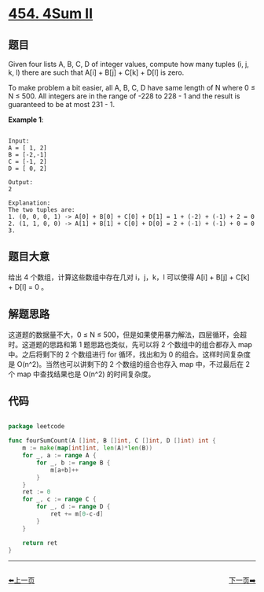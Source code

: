 # [454. 4Sum II](https://leetcode.com/problems/4sum-ii/)

## 题目

Given four lists A, B, C, D of integer values, compute how many tuples (i, j, k, l) there are such that A[i] + B[j] + C[k] + D[l] is zero.

To make problem a bit easier, all A, B, C, D have same length of N where 0 ≤ N ≤ 500. All integers are in the range of -228 to 228 - 1 and the result is guaranteed to be at most 231 - 1.

**Example 1**:

```

Input:
A = [ 1, 2]
B = [-2,-1]
C = [-1, 2]
D = [ 0, 2]

Output:
2

Explanation:
The two tuples are:
1. (0, 0, 0, 1) -> A[0] + B[0] + C[0] + D[1] = 1 + (-2) + (-1) + 2 = 0
2. (1, 1, 0, 0) -> A[1] + B[1] + C[0] + D[0] = 2 + (-1) + (-1) + 0 = 0
3. 
```


## 题目大意

给出 4 个数组，计算这些数组中存在几对 i，j，k，l 可以使得 A[i] + B[j] + C[k] + D[l] = 0 。

## 解题思路

这道题的数据量不大，0 ≤ N ≤ 500，但是如果使用暴力解法，四层循环，会超时。这道题的思路和第 1 题思路也类似，先可以将 2 个数组中的组合都存入 map 中。之后将剩下的 2 个数组进行 for 循环，找出和为 0 的组合。这样时间复杂度是 O(n^2)。当然也可以讲剩下的 2 个数组的组合也存入 map 中，不过最后在 2 个 map 中查找结果也是 O(n^2) 的时间复杂度。





## 代码

```go

package leetcode

func fourSumCount(A []int, B []int, C []int, D []int) int {
	m := make(map[int]int, len(A)*len(B))
	for _, a := range A {
		for _, b := range B {
			m[a+b]++
		}
	}
	ret := 0
	for _, c := range C {
		for _, d := range D {
			ret += m[0-c-d]
		}
	}

	return ret
}

```
----------------------------------------------
<div style="display: flex;justify-content: space-between;align-items: center;">
<p><a href="https://books.halfrost.com/leetcode/ChapterFour/0453.Minimum-Moves-to-Equal-Array-Elements/">⬅️上一页</a></p>
<p><a href="https://books.halfrost.com/leetcode/ChapterFour/0455.Assign-Cookies/">下一页➡️</a></p>
</div>

